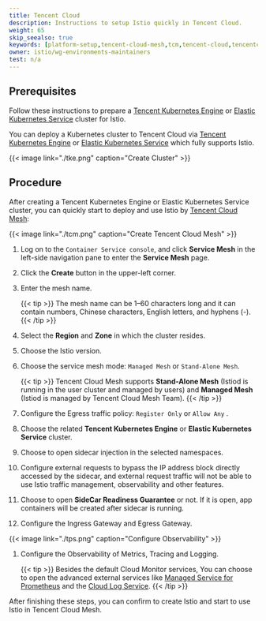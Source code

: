 ```yaml
---
title: Tencent Cloud
description: Instructions to setup Istio quickly in Tencent Cloud.
weight: 65
skip_seealso: true
keywords: [platform-setup,tencent-cloud-mesh,tcm,tencent-cloud,tencentcloud]
owner: istio/wg-environments-maintainers
test: n/a
---
```


## Prerequisites

Follow these instructions to prepare a [Tencent Kubernetes Engine](https://intl.cloud.tencent.com/products/tke) or [Elastic Kubernetes Service](https://intl.cloud.tencent.com/product/eks) cluster for Istio.

You can deploy a Kubernetes cluster to Tencent Cloud via [Tencent Kubernetes Engine](https://intl.cloud.tencent.com/document/product/457/40029) or [Elastic Kubernetes Service](https://intl.cloud.tencent.com/document/product/457/34048) which fully supports Istio.

{{< image link="./tke.png" caption="Create Cluster" >}}

## Procedure

After creating a Tencent Kubernetes Engine or Elastic Kubernetes Service cluster, you can quickly start to deploy and use Istio by [Tencent Cloud Mesh](https://cloud.tencent.com/product/tcm):

{{< image link="./tcm.png" caption="Create Tencent Cloud Mesh" >}}

1. Log on to the `Container Service console`, and click **Service Mesh** in the left-side navigation pane to enter the **Service Mesh** page.

1. Click the **Create** button in the upper-left corner.

1. Enter the mesh name.

    {{< tip >}}
    The mesh name can be 1–60 characters long and it can contain numbers, Chinese characters, English letters, and hyphens (-).
    {{< /tip >}}

1. Select the **Region** and **Zone** in which the cluster resides.

1. Choose the Istio version.

1. Choose the service mesh mode: `Managed Mesh` or `Stand-Alone Mesh`.

    {{< tip >}}
    Tencent Cloud Mesh supports **Stand-Alone Mesh** (Istiod is running in the user cluster and managed by users) and **Managed Mesh** (Istiod is managed by Tencent Cloud Mesh Team).
    {{< /tip >}}

1. Configure the Egress traffic policy:  `Register Only` or `Allow Any` .

1. Choose the related **Tencent Kubernetes Engine** or **Elastic Kubernetes Service** cluster.

1. Choose to open sidecar injection in the selected namespaces.

1. Configure external requests to bypass the IP address block directly accessed by the sidecar, and external request traffic will not be able to use Istio traffic management, observability and other features.

1. Choose to open **SideCar Readiness Guarantee** or not. If it is open, app containers will be created after sidecar is running.

1. Configure the Ingress Gateway and Egress Gateway.

{{< image link="./tps.png" caption="Configure Observability" >}}

1. Configure the Observability of Metrics, Tracing and Logging.

    {{< tip >}}
    Besides the default Cloud Monitor services, You can choose to open the advanced external services like [Managed Service for Prometheus](https://intl.cloud.tencent.com/document/product/457/38824?has_map=1) and the [Cloud Log Service](https://intl.cloud.tencent.com/product/cls).
    {{< /tip >}}

After finishing these steps, you can confirm to create Istio and start to use Istio in Tencent Cloud Mesh.
